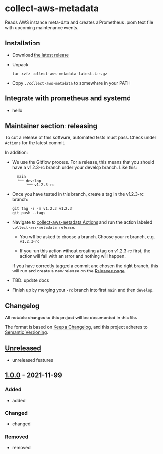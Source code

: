 # collect-aws-metadata
Reads AWS instance meta-data and creates a Prometheus .prom text file with upcoming maintenance events.

## Installation

- Download [the latest release](https://github.com/aerospike-managed-cloud-services/collect-aws-metadata/releases/download/latest/collect-aws-metadata-latest.tar.gz)
- Unpack

    ```
    tar xvfz collect-aws-metadata-latest.tar.gz
    ```

- Copy `./collect-aws-metadata` to somewhere in your PATH

## Integrate with prometheus and systemd

- hello


## Maintainer section: releasing

To cut a release of this software, automated tests must pass. Check under `Actions` for the latest commit.

In addition:

- We use the Gitflow process. For a release, this means that you should have a v1.2.3-rc branch under your 
  develop branch. Like this:
  ```
    main  
    └── develop  
        └── v1.2.3-rc
  ```

- Once you have tested in this branch, create a tag in the v1.2.3-rc branch:
  ```
  git tag -a -m v1.2.3 v1.2.3
  git push --tags
  ```

- Navigate to [collect-aws-metadata Actions](https://github.com/aerospike-managed-cloud-services/collect-aws-metadata/actions) and run the action labeled `collect-aws-metadata release`.

    - You will be asked to choose a branch. Choose your rc branch, e.g. `v1.2.3-rc`

    - If you run this action without creating a tag on v1.2.3-rc first, the action will fail with an error and nothing will happen.

  If you have correctly tagged a commit and chosen the right branch, this will run and create a new release on the [Releases page](https://github.com/aerospike-managed-cloud-services/collect-aws-metadata/releases).

- TBD: update docs

- Finish up by merging your `-rc` branch into first `main` and then `develop`.


## Changelog
All notable changes to this project will be documented in this file.

The format is based on [Keep a Changelog](https://keepachangelog.com/en/1.0.0/),
and this project adheres to [Semantic Versioning](https://semver.org/spec/v2.0.0.html).

## [Unreleased]

- unreleased features

## [1.0.0] - 2021-11-99
### Added
- added

### Changed
- changed

### Removed
- removed

[Unreleased]: https://github.com/aerospike-managed-cloud-services/collect-aws-metadata/compare/v1.0.0...HEAD
[1.0.0]: https://github.com/aerospike-managed-cloud-services/collect-aws-metadata/compare/v0.0...v1.0.0
[0.0]: https://github.com/aerospike-managed-cloud-services/collect-aws-metadata/releases/tag/v0.0
